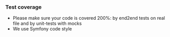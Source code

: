 ### Test coverage

- Please make sure your code is covered 200%: by end2end tests on real file and by unit-tests with mocks
- We use Symfony code style
